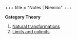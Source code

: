 +++
title = "Notes | Niemiro"
+++

**Category Theory**
1. [Natural transformations](/natural_transformations.pdf)
2. [Limits and colimits](/limits_and_colimits.pdf)